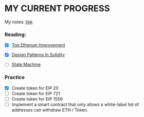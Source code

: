 # MY CURRENT PROGRESS
My notes: [link](https://docs.google.com/document/d/1UEghomOIx91aH8PLjAr9P2cpy6XtJlV2luV82PVrrD8/edit#)
### Reading:
- [x] [Top Etherum Improvement](https://medium.com/ngrave/top-ethereum-improvement-proposals-eips-explained-eip-20-eip-721-eip-1559-eip-3672-6f6a50c04b0a)
- [x] [Design Patterns In Solidity](https://dev.to/jamiescript/design-patterns-in-solidity-1i28#withdrawal)

- [ ] [State Machine](https://blog.logrocket.com/developers-guide-solidity-design-patterns/#state-machine)
### Practice
- [x] Create token for EIP 20
- [ ] Create token for EIP 721
- [ ] Create token for EIP 1559
- [ ] Implement a smart contract that only allows a white-label list of addresses can withdraw ETH / Token.